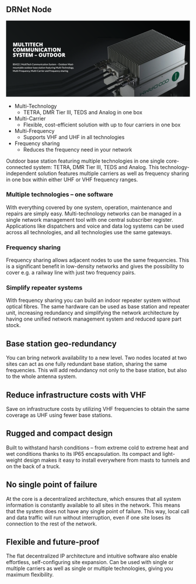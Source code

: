 ## DRNet Node

![](img/drnet_station.png)  

	
- Multi-Technology
    - TETRA, DMR Tier III, TEDS and Analog in one box
- Multi-Carrier
    - Flexible, cost-efficient solution with up to four carriers in one box
- Multi-Frequency
    - Supports VHF and UHF in all technologies
- Frequency sharing
    - Reduces the frequency need in your network

Outdoor base station featuring multiple technologies in one single core-connected system: TETRA, DMR Tier III, TEDS and Analog. This technology-independent solution features multiple carriers as well as frequency sharing in one box within either UHF or VHF frequency ranges.

### Multiple technologies – one software

With everything covered by one system, operation, maintenance and repairs are simply easy. Multi-technology networks can be managed in a single network management tool with one central subscriber register.  Applications like dispatchers and voice and data log systems can be used across all technologies, and all technologies use the same gateways.

### Frequency sharing

Frequency sharing allows adjacent nodes to use the same frequencies. This is a significant benefit in low-density networks and gives the possibility to cover e.g. a railway line with just two frequency pairs.

### Simplify repeater systems

With frequency sharing you can build an indoor repeater system without optical fibres. The same hardware can be used as base station and repeater unit, increasing redundancy and simplifying the network architecture by having one unified network management system and reduced spare part stock.

## Base station geo-redundancy
You can bring network availability to a new level. Two nodes located at two sites can act as one fully redundant base station, sharing the same frequencies. This will add redundancy not only to the base station, but also to the whole antenna system.

## Reduce infrastructure costs with VHF

Save on infrastructure costs by utilizing VHF frequencies to obtain the same coverage as UHF using fewer base stations.

## Rugged and compact design

Built to withstand harsh conditions – from extreme cold to extreme heat and wet conditions thanks to its IP65 encapsulation. Its compact and light-weight design makes it easy to install everywhere from masts to tunnels and on the back of a truck.

## No single point of failure

At the core is a decentralized architecture, which ensures that all system information is constantly available to all sites in the network. This means that the system does not have any single point of failure. This way, local call and data traffic will run without interruption, even if one site loses its connection to the rest of the network.

## Flexible and future-proof

The flat decentralized IP architecture and intuitive software also enable effortless, self-configuring site expansion. Can be used with single or multiple carriers as well as single or multiple technologies, giving you maximum flexibility.

